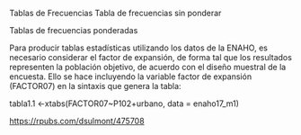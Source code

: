 Tablas de Frecuencias
Tabla de frecuencias sin ponderar

Tablas de frecuencias ponderadas

Para producir tablas estadísticas utilizando los datos de la ENAHO, es necesario considerar el factor de expansión, de forma tal que los resultados representen la población objetivo, de acuerdo con el diseño muestral de la encuesta. Ello se hace incluyendo la variable factor de expansión (FACTOR07) en la sintaxis que genera la tabla:

  tabla1.1 <-xtabs(FACTOR07~P102+urbano, data = enaho17_m1)

https://rpubs.com/dsulmont/475708

